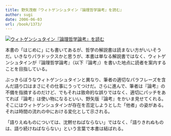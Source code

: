 ```yaml
---
title: 野矢茂樹『ウィトゲンシュタイン『論理哲学論考』を読む』
author: sugi
date: 2006-06-03
url: /book/1373/
---
```

<a href="http://www.amazon.co.jp/exec/obidos/ASIN/4480089810/chezsugi-22/ref=nosim/" name="amazletlink" target="_blank"><img src="http://i0.wp.com/ec2.images-amazon.com/images/I/51Y7KGKZQJL.SL160.jpg?w=660" alt="ウィトゲンシュタイン『論理哲学論考』を読む" class="alignleft" data-recalc-dims="1" /></a>

本書の「はじめに」にも書いてあるが、哲学の解説書は読まない方がいいそうだ。いきなりパラドックスかと思うが、本書は単なる解説書ではなく、ウィトゲンシュタインが『論理哲学論考』（以下『論考』）を書いた地点に読者を案内することを目指している。

ぶっきらぼうなウィトゲンシュタインと異なり、筆者の適切なパラフレーズを含んだ語り口はまさにその仕事にうってつけだ。さらに進んで、筆者は『論考』の不備を指摘するのだけど、でもそれは致命的な誤りではなく、適切にパッチをあてれば『論考』は使い物になるといい、野矢版『論考』をかいま見せてくれる。そこにはウィトゲンシュタインが存在を否定しようとした「他者」の姿がある。それは時間の流れの中における変化として示される。

「語りえぬものについては、沈黙せねばならない」ではなく、「語りきれぬものは、語り続けねばならない」という言葉で本書は結ばれる。

